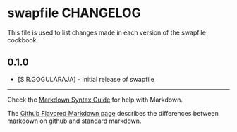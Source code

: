 # swapfile CHANGELOG

This file is used to list changes made in each version of the swapfile cookbook.

## 0.1.0
- [S.R.GOGULARAJA] - Initial release of swapfile

- - -
Check the [Markdown Syntax Guide](http://daringfireball.net/projects/markdown/syntax) for help with Markdown.

The [Github Flavored Markdown page](http://github.github.com/github-flavored-markdown/) describes the differences between markdown on github and standard markdown.
